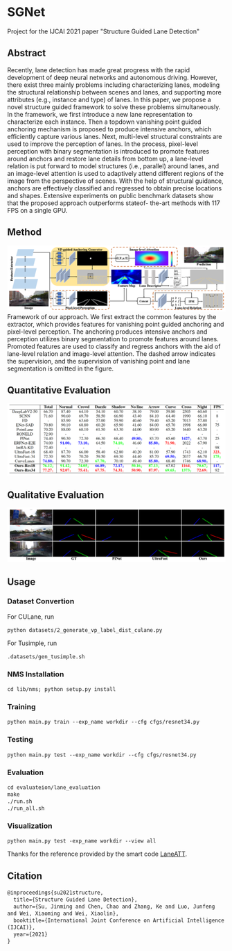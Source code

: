 # SGNet
Project for the IJCAI 2021 paper "Structure Guided Lane Detection"

## Abstract
Recently, lane detection has made great progress
with the rapid development of deep neural networks
and autonomous driving. However, there
exist three mainly problems including characterizing
lanes, modeling the structural relationship between
scenes and lanes, and supporting more attributes
(e.g., instance and type) of lanes. In this
paper, we propose a novel structure guided framework
to solve these problems simultaneously. In
the framework, we first introduce a new lane representation
to characterize each instance. Then a topdown
vanishing point guided anchoring mechanism
is proposed to produce intensive anchors, which efficiently
capture various lanes. Next, multi-level
structural constraints are used to improve the perception
of lanes. In the process, pixel-level perception
with binary segmentation is introduced to
promote features around anchors and restore lane
details from bottom up, a lane-level relation is put
forward to model structures (i.e., parallel) around
lanes, and an image-level attention is used to adaptively
attend different regions of the image from the
perspective of scenes. With the help of structural
guidance, anchors are effectively classified and regressed
to obtain precise locations and shapes. Extensive
experiments on public benchmark datasets
show that the proposed approach outperforms stateof-
the-art methods with 117 FPS on a single GPU.

## Method
![Framework](https://github.com/Jinming-Su/SGNet/blob/master/asserts/framework.png)
Framework of our approach. We first extract the common features by the extractor, which provides features for vanishing point
guided anchoring and pixel-level perception. The anchoring produces intensive anchors and perception utilizes binary segmentation to
promote features around lanes. Promoted features are used to classify and regress anchors with the aid of lane-level relation and image-level
attention. The dashed arrow indicates the supervision, and the supervision of vanishing point and lane segmentation is omitted in the figure.

## Quantitative Evaluation
![Quantitative Evaluation](https://github.com/Jinming-Su/SGNet/blob/master/asserts/performance.png)

## Qualitative Evaluation
![Qualitative Evaluation](https://github.com/Jinming-Su/SGNet/blob/master/asserts/vialization.png)

## Usage
### Dataset Convertion
For CULane, run 
```
python datasets/2_generate_vp_label_dist_culane.py
```

For Tusimple, run 
```
.datasets/gen_tusimple.sh
```

### NMS Installation
```
cd lib/nms; python setup.py install
```

### Training
```
python main.py train --exp_name workdir --cfg cfgs/resnet34.py
```

### Testing
```
python main.py test --exp_name workdir --cfg cfgs/resnet34.py
```

### Evaluation
```
cd evaluateion/lane_evaluation
make
./run.sh 
./run_all.sh
```

### Visualization
```
python main.py test -exp_name workdir --view all
```
Thanks for the  reference provided by the smart code [LaneATT](https://github.com/lucastabelini/LaneATT).

## Citation
```
@inproceedings{su2021structure,
  title={Structure Guided Lane Detection},
  author={Su, Jinming and Chen, Chao and Zhang, Ke and Luo, Junfeng and Wei, Xiaoming and Wei, Xiaolin},
  booktitle={International Joint Conference on Artificial Intelligence (IJCAI)},
  year={2021}
}
```
